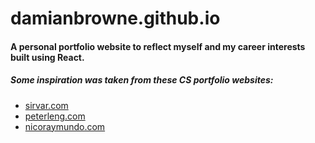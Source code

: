 # damianbrowne.github.io
#### A personal portfolio website to reflect myself and my career interests built using React.


##### Some inspiration was taken from these CS portfolio websites:
 - [sirvar.com](https://sirvar.com/)
 - [peterleng.com](http://peterleng.com/)
 - [nicoraymundo.com](http://nicoraymundo.com/)
